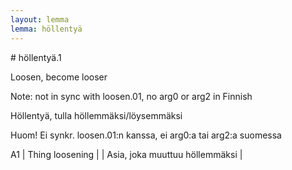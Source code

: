 ```yaml
---
layout: lemma
lemma: höllentyä
---
```


<div class="sense">
# <span class="sensename">höllentyä.1</span>

<span class="description">Loosen, become looser</span>

Note: not in sync with loosen.01, no arg0 or arg2 in Finnish

<span class="description">Höllentyä, tulla höllemmäksi/löysemmäksi</span>

Huom! Ei synkr. loosen.01:n kanssa, ei arg0:a tai arg2:a suomessa

A1 | Thing loosening |   | Asia, joka muuttuu höllemmäksi |  

</div>

